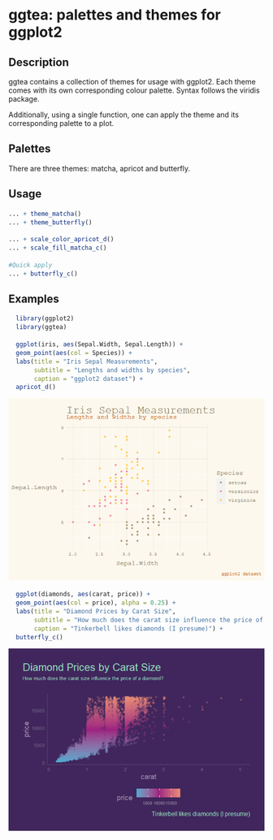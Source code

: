 ggtea: palettes and themes for ggplot2
================

## Description

ggtea contains a collection of themes for usage with ggplot2. Each theme
comes with its own corresponding colour palette. Syntax follows the
viridis package.

Additionally, using a single function, one can apply the theme and its
corresponding palette to a plot.

## Palettes

There are three themes: matcha, apricot and butterfly.

## Usage

``` r
... + theme_matcha()
... + theme_butterfly()

... + scale_color_apricot_d()
... + scale_fill_matcha_c()

#Quick apply
... + butterfly_c()
```

## Examples

``` r
  library(ggplot2)
  library(ggtea)

  ggplot(iris, aes(Sepal.Width, Sepal.Length)) + 
  geom_point(aes(col = Species)) + 
  labs(title = "Iris Sepal Measurements",
       subtitle = "Lengths and widths by species",
       caption = "ggplot2 dataset") +
  apricot_d()
```

![](README_files/figure-gfm/pressure-1.png)<!-- -->

``` r
  ggplot(diamonds, aes(carat, price)) + 
  geom_point(aes(col = price), alpha = 0.25) + 
  labs(title = "Diamond Prices by Carat Size",
       subtitle = "How much does the carat size influence the price of a diamond?",
       caption = "Tinkerbell likes diamonds (I presume)") + 
  butterfly_c()
```

![](README_files/figure-gfm/pressure-2.png)<!-- -->
